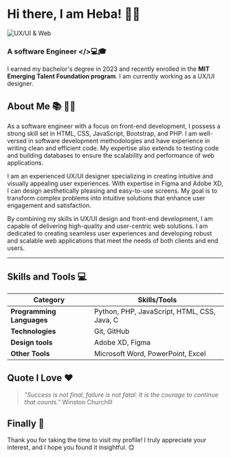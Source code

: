 
# Hi there, I am Heba! 🙋‍♀️

![UX/UI & Web](https://mir-s3-cdn-cf.behance.net/9a04dbe222f9908446f411cbd266f993/86db3b66-64a5-4cf4-9c20-b7679e299db1_rwc_0x42x1584x312x1584.png?h=ec1aff411592e9281bf47001d4f2d6c8)

### **A software Engineer** </>💻🎓

I earned my bachelor's degree in 2023 and recently enrolled in the **MIT Emerging Talent Foundation program**.
I am currently working as a UX/UI designer.

## About Me 📚 👩‍🎓  

As a software engineer with a focus on front-end development, I possess a strong skill set in HTML, CSS, JavaScript, Bootstrap, and PHP. I am well-versed in software development methodologies and have experience in writing clean and efficient code. My expertise also extends to testing code and building databases to ensure the scalability and performance of web applications.

I am an experienced UX/UI designer specializing in creating intuitive and visually appealing user experiences. With expertise in Figma and Adobe XD, I can design aesthetically pleasing and easy-to-use screens. My goal is to transform complex problems into intuitive solutions that enhance user engagement and satisfaction.

By combining my skills in UX/UI design and front-end development, I am capable of delivering high-quality and user-centric web solutions. I am dedicated to creating seamless user experiences and developing robust and scalable web applications that meet the needs of both clients and end users.

---

##  Skills and Tools 💻

| Category               | Skills/Tools                          |
|------------------------|---------------------------------------|
| **Programming Languages** | Python, PHP, JavaScript, HTML, CSS, Java, C                    |
| **Technologies**   | Git, GitHub                 |
| **Design tools**        | Adobe XD, Figma                    |
| **Other Tools**          | Microsoft Word, PowerPoint, Excel             |

## Quote I Love ❤️

>
>_"Success is not final, failure is not fatal: It is the courage to continue that counts."_
Winston Churchill

## Finally 🎉

Thank you for taking the time to visit my profile! I truly appreciate your interest, and I hope you found it insightful. 😊
